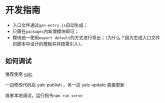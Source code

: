 # 开发指南

- 入口文件通过`gen-entry.js`自动生成；
- 只需在`packages`内新增模块即可；
- 模块统一使用`export default`的方式进行导出；（为什么？因为生成入口文件的脚本中设计的模板并非按需引入）。

## 如何调试

推荐使用 [yalc](https://juejin.cn/post/7033400734746066957)

一边修改代码后 yalc publish ，另一边 yalc update 直接更新

或者本地调试，运行指令`npm run serve`
